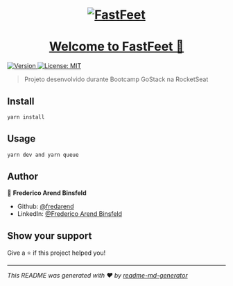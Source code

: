 <h1 align="center"><a id="user-content---" class="anchor" aria-hidden="true" href="#--"><img alt="FastFeet" title="FastFeet" src="https://raw.githubusercontent.com/Rocketseat/bootcamp-gostack-desafio-03/master/.github/logo.png" />
</h1>

<h1 align="center">Welcome to FastFeet 👋</h1>
<p>
  <img alt="Version" src="https://img.shields.io/badge/version-1.0.0-blue.svg?cacheSeconds=2592000" />
  <a href="#" target="_blank">
    <img alt="License: MIT" src="https://img.shields.io/badge/License-MIT-yellow.svg" />
  </a>
</p>

> Projeto desenvolvido durante Bootcamp GoStack na RocketSeat

## Install

```sh
yarn install
```

## Usage

```sh
yarn dev and yarn queue
```

## Author

👤 **Frederico Arend Binsfeld**

* Github: [@fredarend](https://github.com/fredarend)
* LinkedIn: [@Frederico Arend Binsfeld](frederico-arend-binsfeld-5143396a/)

## Show your support

Give a ⭐️ if this project helped you!

***
_This README was generated with ❤️ by [readme-md-generator](https://github.com/kefranabg/readme-md-generator)_
